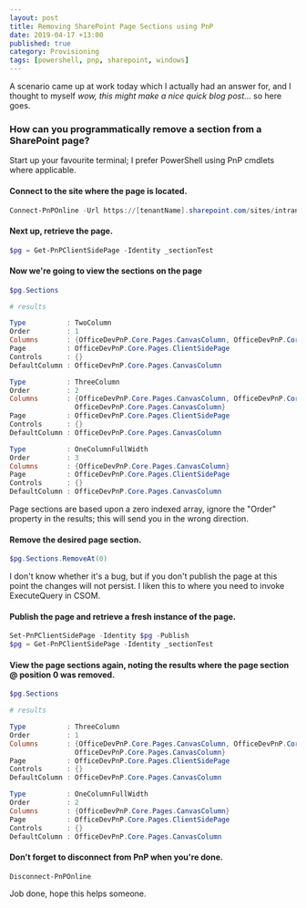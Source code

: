 ```yaml
---
layout: post
title: Removing SharePoint Page Sections using PnP
date: 2019-04-17 +13:00
published: true
category: Provisioning
tags: [powershell, pnp, sharepoint, windows]
---
```



A scenario came up at work today which I actually had an answer for, and I thought to myself *wow, this might make a nice quick blog post*... so here goes.


### How can you programmatically remove a section from a SharePoint page?

Start up your favourite terminal; I prefer PowerShell using PnP cmdlets where applicable.

#### Connect to the site where the page is located.

~~~powershell
Connect-PnPOnline -Url https://[tenantName].sharepoint.com/sites/intranet
~~~

#### Next up, retrieve the page.

~~~powershell
$pg = Get-PnPClientSidePage -Identity _sectionTest
~~~

#### Now we're going to view the sections on the page

~~~powershell
$pg.Sections

# results

Type          : TwoColumn
Order         : 1
Columns       : {OfficeDevPnP.Core.Pages.CanvasColumn, OfficeDevPnP.Core.Pages.CanvasColumn}
Page          : OfficeDevPnP.Core.Pages.ClientSidePage
Controls      : {}
DefaultColumn : OfficeDevPnP.Core.Pages.CanvasColumn

Type          : ThreeColumn
Order         : 2
Columns       : {OfficeDevPnP.Core.Pages.CanvasColumn, OfficeDevPnP.Core.Pages.CanvasColumn, 
                OfficeDevPnP.Core.Pages.CanvasColumn}
Page          : OfficeDevPnP.Core.Pages.ClientSidePage
Controls      : {}
DefaultColumn : OfficeDevPnP.Core.Pages.CanvasColumn

Type          : OneColumnFullWidth
Order         : 3
Columns       : {OfficeDevPnP.Core.Pages.CanvasColumn}
Page          : OfficeDevPnP.Core.Pages.ClientSidePage
Controls      : {}
DefaultColumn : OfficeDevPnP.Core.Pages.CanvasColumn
~~~

Page sections are based upon a zero indexed array, ignore the "Order" property in the results; this will send you in the wrong direction.

#### Remove the desired page section.

~~~powershell
$pg.Sections.RemoveAt(0)
~~~

I don't know whether it's a bug, but if you don't publish the page at this point the changes will not persist. I liken this to where you need to invoke ExecuteQuery in CSOM.

#### Publish the page and retrieve a fresh instance of the page.

~~~powershell
Set-PnPClientSidePage -Identity $pg -Publish
$pg = Get-PnPClientSidePage -Identity _sectionTest
~~~

#### View the page sections again, noting the results where the page section @ position 0 was removed.

~~~powershell
$pg.Sections

# results

Type          : ThreeColumn
Order         : 1
Columns       : {OfficeDevPnP.Core.Pages.CanvasColumn, OfficeDevPnP.Core.Pages.CanvasColumn, 
                OfficeDevPnP.Core.Pages.CanvasColumn}
Page          : OfficeDevPnP.Core.Pages.ClientSidePage
Controls      : {}
DefaultColumn : OfficeDevPnP.Core.Pages.CanvasColumn

Type          : OneColumnFullWidth
Order         : 2
Columns       : {OfficeDevPnP.Core.Pages.CanvasColumn}
Page          : OfficeDevPnP.Core.Pages.ClientSidePage
Controls      : {}
DefaultColumn : OfficeDevPnP.Core.Pages.CanvasColumn
~~~

#### Don't forget to disconnect from PnP when you're done.

~~~powershell
Disconnect-PnPOnline
~~~

Job done, hope this helps someone.
